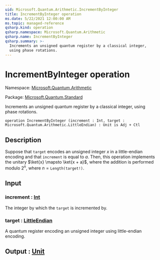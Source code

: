 ```yaml
---
uid: Microsoft.Quantum.Arithmetic.IncrementByInteger
title: IncrementByInteger operation
ms.date: 5/22/2021 12:00:00 AM
ms.topic: managed-reference
qsharp.kind: operation
qsharp.namespace: Microsoft.Quantum.Arithmetic
qsharp.name: IncrementByInteger
qsharp.summary: >-
  Increments an unsigned quantum register by a classical integer,
  using phase rotations.
---
```


# IncrementByInteger operation

Namespace: [Microsoft.Quantum.Arithmetic](xref:Microsoft.Quantum.Arithmetic)

Package: [Microsoft.Quantum.Standard](https://nuget.org/packages/Microsoft.Quantum.Standard)


Increments an unsigned quantum register by a classical integer,using phase rotations.

```qsharp
operation IncrementByInteger (increment : Int, target : Microsoft.Quantum.Arithmetic.LittleEndian) : Unit is Adj + Ctl
```


## Description

Suppose that `target` encodes an unsigned integer $x$ in a little-endianencoding and that `increment` is equal to $a$.Then, this operation implements the unitary $\ket{x} \mapsto \ket{x + a}$,where the addition is performedmodulo $2^n$, where $n = \texttt{Length(target!)}$.

## Input

### increment : [Int](xref:microsoft.quantum.qsharp.valueliterals#int-literals)

The integer by which the `target` is incremented by.


### target : [LittleEndian](xref:Microsoft.Quantum.Arithmetic.LittleEndian)

A quantum register encoding an unsigned integer using little-endianencoding.



## Output : [Unit](xref:microsoft.quantum.qsharp.valueliterals#unit-literal)

